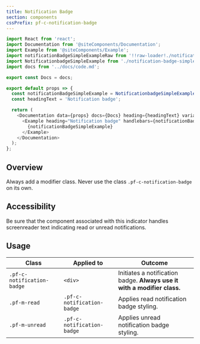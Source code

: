 ```yaml
---
title: Notification Badge
section: components
cssPrefix: pf-c-notification-badge
---
```

```js
import React from 'react';
import Documentation from '@siteComponents/Documentation';
import Example from '@siteComponents/Example';
import notificationBadgeSimpleExampleRaw from '!!raw-loader!./notification-badge-simple-example.hbs';
import NotificationbadgeSimpleExample from './notification-badge-simple-example.hbs';
import docs from '../docs/code.md';

export const Docs = docs;

export default props => {
  const notificationBadgeSimpleExample = NotificationbadgeSimpleExample();
  const headingText = 'Notification badge';

  return (
    <Documentation data={props} docs={Docs} heading={headingText} variablesRoot={variablesRoot}>
      <Example heading="Notification badge" handlebars={notificationBadgeSimpleExampleRaw}>
        {notificationBadgeSimpleExample}
      </Example>
    </Documentation>
  );
};
```

## Overview

Always add a modifier class. Never use the class `.pf-c-notification-badge` on its own.

## Accessibility

Be sure that the component associated with this indicator handles screenreader text indicating read or unread notifications.


## Usage

| Class | Applied to | Outcome |
| -- | -- | -- |
| `.pf-c-notification-badge` | `<div>` |  Initiates a notification badge. **Always use it with a modifier class.** |
| `.pf-m-read` | `.pf-c-notification-badge` |  Applies read notification badge styling. |
| `.pf-m-unread` | `.pf-c-notification-badge` |  Applies unread notification badge styling. |


